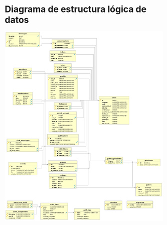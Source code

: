 Diagrama de estructura lógica de datos
======================================

![Diagrama de estructura lógica de datos](images/diagrama-db.png)
